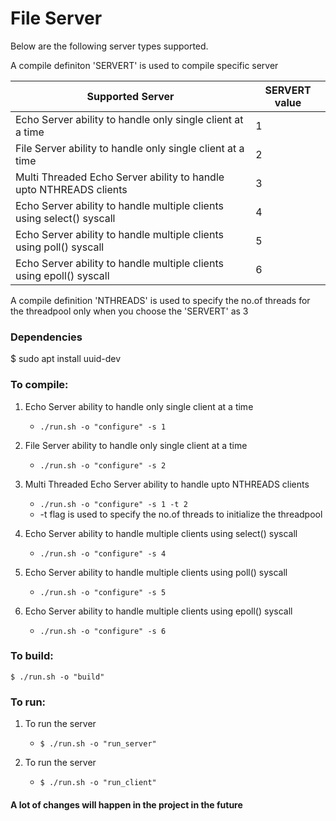 # File Server

Below are the following server types supported.

A compile definiton 'SERVERT' is used to compile specific server

| Supported Server  | SERVERT value |
| ------------- | ------------- |
| Echo Server ability to handle only single client at a time  | 1  |
| File Server ability to handle only single client at a time  | 2  |
| Multi Threaded Echo Server ability to handle upto NTHREADS clients   | 3  |
| Echo Server ability to handle multiple clients using select() syscall  | 4  |
| Echo Server ability to handle multiple clients using poll() syscall  | 5  |
| Echo Server ability to handle multiple clients using epoll() syscall  | 6  |

A compile definition 'NTHREADS' is used to specify the no.of threads for the threadpool only when you choose the 'SERVERT' as 3

### Dependencies
$ sudo apt install uuid-dev

### To compile:

1. Echo Server ability to handle only single client at a time
    + `./run.sh -o "configure" -s 1`

2. File Server ability to handle only single client at a time
    + `./run.sh -o "configure" -s 2`

3. Multi Threaded Echo Server ability to handle upto NTHREADS clients
    + `./run.sh -o "configure" -s 1 -t 2`
    + -t flag is used to specify the no.of threads to initialize the threadpool

4. Echo Server ability to handle multiple clients using select() syscall
    + `./run.sh -o "configure" -s 4`

5. Echo Server ability to handle multiple clients using poll() syscall
    + `./run.sh -o "configure" -s 5`

6. Echo Server ability to handle multiple clients using epoll() syscall
    + `./run.sh -o "configure" -s 6`

### To build:

`$ ./run.sh -o "build" `

### To run:

1. To run the server
    + `$ ./run.sh -o "run_server" `

2. To run the server
    + `$ ./run.sh -o "run_client" `


#### A lot of changes will happen in the project in the future